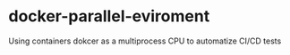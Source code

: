 # docker-parallel-eviroment
 Using containers dokcer as a multiprocess CPU to automatize CI/CD tests
